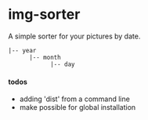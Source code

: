 img-sorter
==========

A simple sorter for your pictures by date.
```
|-- year
      |-- month
            |-- day
```

#### todos
- adding 'dist' from a command line
- make possible for global installation